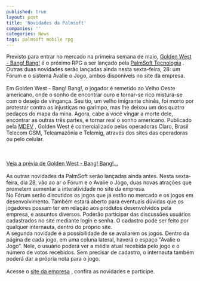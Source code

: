 ```yaml
---
published: true
layout: post
title: 'Novidades da Palmsoft'
companies: ''
categories: News
tags: palmsoft mobile rpg
---
```

Previsto para entrar no mercado na primeira semana de maio, <a href="{{ site.baseurl }}/index.php?p=c&amp;id=282">Golden West - Bang! Bang!</a>
 &eacute; o pr&oacute;ximo RPG a ser lan&ccedil;ado pela <a href="{{ site.baseurl }}/index.php?p=cl&amp;t=19&amp;idd=38">PalmSoft Tecnologia</a>
. Outras duas novidades ser&atilde;o lan&ccedil;adas ainda nesta sexta-feira, 28: um F&oacute;rum e o sistema Avalie o Jogo, ambos dispon&iacute;veis no site da empresa.<br /><br />Em Golden West - Bang! Bang!, o jogador &eacute; remetido ao Velho Oeste americano, onde o sonho de encontrar ouro e tornar-se rico mistura-se com o desejo de vingan&ccedil;a. Seu tio, um velho imigrante chin&ecirc;s, foi morto por protestar contra as injusti&ccedil;as no garimpo, mas lhe deixou um dos quatro peda&ccedil;os do mapa da mina. Agora, cabe a voc&ecirc; vingar a morte dele, encontrar as outras tr&ecirc;s partes, e tornar real o sonho americano. Publicado pela <a href="{{ site.baseurl }}/index.php?p=cl&amp;t=19&amp;idu=61">MDEV</a>
, Golden West &eacute; comercializado pelas operadoras Claro, Brasil Telecom GSM, Teleamaz&ocirc;nia e Telemig, atrav&eacute;s dos sites das operadoras ou pelo celular.<br /><br />


<br />
<a href="{{ site.baseurl }}/index.php?p=c&amp;id=282">Veja a pr&eacute;via de Golden West - Bang! Bang!...</a>
<br /><br />As outras novidades da PalmSoft ser&atilde;o lan&ccedil;adas ainda antes. Nesta sexta-feira, dia 28, v&atilde;o ao ar o F&oacute;rum e o Avalie o Jogo, duas novas atra&ccedil;&otilde;es que prometem aumentar a interatividade no site da empresa.<br />No F&oacute;rum ser&atilde;o discutidos os jogos que j&aacute; est&atilde;o no mercado e os jogos em desenvolvimento. Tamb&eacute;m estar&aacute; aberto para eventuais d&uacute;vidas que os jogadores possam ter em rela&ccedil;&atilde;o aos produtos desenvolvidos pela empresa, e assuntos diversos. Poder&atilde;o participar das discuss&otilde;es usu&aacute;rios cadastrados no site mediante login e senha. O cadastro pode ser feito por qualquer internauta, dentro do pr&oacute;prio site.<br />A segunda novidade &eacute; a possibilidade de se avaliarem os jogos. Dentro da p&aacute;gina de cada jogo, em uma coluna lateral, haver&aacute; o espa&ccedil;o &ldquo;Avalie o Jogo&rdquo;. Nele, o usu&aacute;rio poder&aacute; ver a m&eacute;dia atual recebida pelo jogo e o n&uacute;mero de votos recebidos. Sem precisar de cadastro, o internauta tamb&eacute;m poder&aacute; dar a pr&oacute;pria nota para o jogo.<br /><br />Acesse o <a target="_blank" href="http://www.palmsoft.com.br">site da empresa</a>
, confira as novidades e participe.
